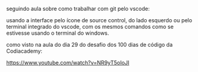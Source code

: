 seguindo aula sobre como trabalhar com git pelo vscode:

usando a interface pelo ícone de source control, do lado esquerdo ou pelo terminal integrado do vscode, com os mesmos comandos como se estivesse usando o terminal do windows.

como visto na aula do dia 29 do desafio dos 100 dias de código da Codiacademy:

https://www.youtube.com/watch?v=NR9yT5oIoJI